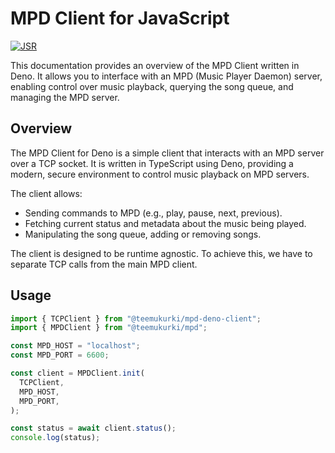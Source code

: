# MPD Client for JavaScript

[![JSR](https://jsr.io/badges/@teemukurki/mpd)](https://jsr.io/@teemukurki/mpd)

This documentation provides an overview of the MPD Client written in Deno. It
allows you to interface with an MPD (Music Player Daemon) server, enabling
control over music playback, querying the song queue, and managing the MPD
server.

## Overview

The MPD Client for Deno is a simple client that interacts with an MPD server
over a TCP socket. It is written in TypeScript using Deno, providing a modern,
secure environment to control music playback on MPD servers.

The client allows:

- Sending commands to MPD (e.g., play, pause, next, previous).
- Fetching current status and metadata about the music being played.
- Manipulating the song queue, adding or removing songs.

The client is designed to be runtime agnostic. To achieve this, we have to
separate TCP calls from the main MPD client.

## Usage

```javascript
import { TCPClient } from "@teemukurki/mpd-deno-client";
import { MPDClient } from "@teemukurki/mpd";

const MPD_HOST = "localhost";
const MPD_PORT = 6600;

const client = MPDClient.init(
  TCPClient,
  MPD_HOST,
  MPD_PORT,
);

const status = await client.status();
console.log(status);
```
